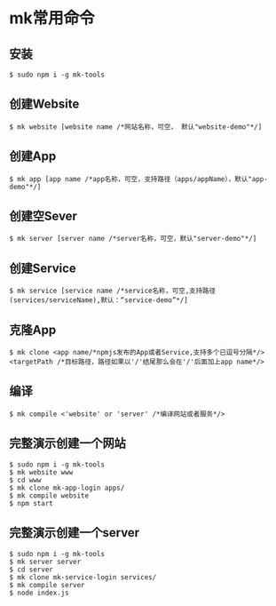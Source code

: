 # mk常用命令

## 安装

```
$ sudo npm i -g mk-tools
```

## 创建Website

```
$ mk website [website name /*网站名称，可空， 默认"website-demo"*/]
```

## 创建App

```
$ mk app [app name /*app名称，可空，支持路径（apps/appName），默认"app-demo"*/]
```


## 创建空Sever

```
$ mk server [server name /*server名称，可空，默认"server-demo"*/]
```

## 创建Service

```
$ mk service [service name /*service名称，可空,支持路径(services/serviceName),默认：“service-demo”*/]
```

## 克隆App

```
$ mk clone <app name/*npmjs发布的App或者Service,支持多个已逗号分隔*/> <targetPath /*目标路径，路径如果以'/'结尾那么会在'/'后面加上app name*/>
```

## 编译

```
$ mk compile <'website' or 'server' /*编译网站或者服务*/>
```


## 完整演示创建一个网站

```
$ sudo npm i -g mk-tools
$ mk website www
$ cd www
$ mk clone mk-app-login apps/
$ mk compile website
$ npm start
```

## 完整演示创建一个server


```
$ sudo npm i -g mk-tools
$ mk server server
$ cd server
$ mk clone mk-service-login services/
$ mk compile server
$ node index.js
```


